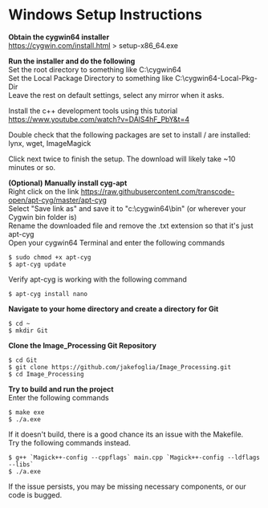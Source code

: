 # Windows Setup Instructions <br />
**Obtain the cygwin64 installer** <br />
https://cygwin.com/install.html  >  setup-x86_64.exe <br />

**Run the installer and do the following** <br />
Set the root directory to something like C:\cygwin64 <br />
Set the Local Package Directory to something like C:\cygwin64-Local-Pkg-Dir <br />
Leave the rest on default settings, select any mirror when it asks. <br />
    
Install the c++ development tools using this tutorial <br />
https://www.youtube.com/watch?v=DAlS4hF_PbY&t=4 <br />
    
Double check that the following packages are set to install / are installed: <br />
    lynx, wget, ImageMagick <br />
        
Click next twice to finish the setup. The download will likely take ~10 minutes or so. 
 
 
**(Optional) Manually install cyg-apt** <br />
Right click on the link https://raw.githubusercontent.com/transcode-open/apt-cyg/master/apt-cyg <br />
Select "Save link as" and save it to "c:\cygwin64\bin" (or wherever your Cygwin bin folder is) <br />
Rename the downloaded file and remove the .txt extension so that it's just apt-cyg <br />
Open your cygwin64 Terminal and enter the following commands <br />
        
    $ sudo chmod +x apt-cyg 
    $ apt-cyg update
        
Verify apt-cyg is working with the following command <br />

    $ apt-cyg install nano
        
**Navigate to your home directory and create a directory for Git** <br />
    
    $ cd ~
    $ mkdir Git

**Clone the Image_Processing Git Repository** <br />

    $ cd Git
    $ git clone https://github.com/jakefoglia/Image_Processing.git
    $ cd Image_Processing

**Try to build and run the project** <br />
Enter the following commands

    $ make exe
    $ ./a.exe
        
If it doesn't build, there is a good chance its an issue with the Makefile. <br />
Try the following commands instead.
    
    $ g++ `Magick++-config --cppflags` main.cpp `Magick++-config --ldflags --libs`
    $ ./a.exe

If the issue persists, you may be missing necessary components, or our code is bugged. <br />
